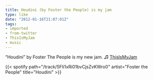 ```yaml
---
title: Houdini (by Foster the People) is my jam
type: like
date: "2012-01-16T21:07:01Z"
tags:
- imported
- from-twitter
- ThisIsMyJam
- music
---
```

“Houdini” by Foster The People is my new jam. ♫ [ThisIsMyJam](/tags/thisismyjam)

{{< spotify path="/track/5Fli1xRi01bvCjsZvKWro0" artist="Foster the People" title="Houdini" >}}
